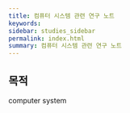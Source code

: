 ```yaml
---
title: 컴퓨터 시스템 관련 연구 노트
keywords: 
sidebar: studies_sidebar
permalink: index.html
summary: 컴퓨터 시스템 관련 연구 노트
---
```


## 목적

computer system 
